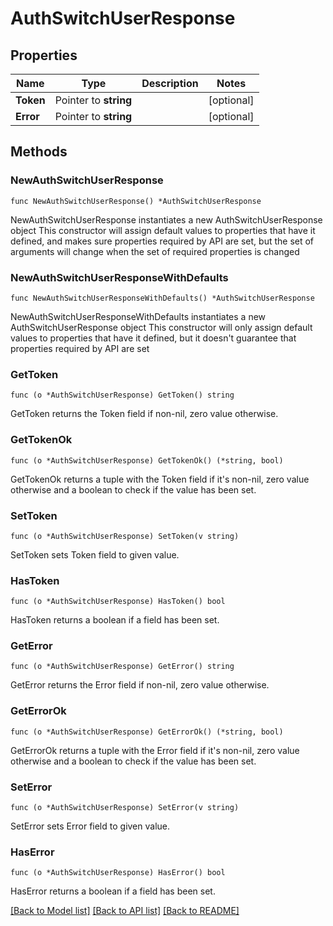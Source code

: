 # AuthSwitchUserResponse

## Properties

Name | Type | Description | Notes
------------ | ------------- | ------------- | -------------
**Token** | Pointer to **string** |  | [optional] 
**Error** | Pointer to **string** |  | [optional] 

## Methods

### NewAuthSwitchUserResponse

`func NewAuthSwitchUserResponse() *AuthSwitchUserResponse`

NewAuthSwitchUserResponse instantiates a new AuthSwitchUserResponse object
This constructor will assign default values to properties that have it defined,
and makes sure properties required by API are set, but the set of arguments
will change when the set of required properties is changed

### NewAuthSwitchUserResponseWithDefaults

`func NewAuthSwitchUserResponseWithDefaults() *AuthSwitchUserResponse`

NewAuthSwitchUserResponseWithDefaults instantiates a new AuthSwitchUserResponse object
This constructor will only assign default values to properties that have it defined,
but it doesn't guarantee that properties required by API are set

### GetToken

`func (o *AuthSwitchUserResponse) GetToken() string`

GetToken returns the Token field if non-nil, zero value otherwise.

### GetTokenOk

`func (o *AuthSwitchUserResponse) GetTokenOk() (*string, bool)`

GetTokenOk returns a tuple with the Token field if it's non-nil, zero value otherwise
and a boolean to check if the value has been set.

### SetToken

`func (o *AuthSwitchUserResponse) SetToken(v string)`

SetToken sets Token field to given value.

### HasToken

`func (o *AuthSwitchUserResponse) HasToken() bool`

HasToken returns a boolean if a field has been set.

### GetError

`func (o *AuthSwitchUserResponse) GetError() string`

GetError returns the Error field if non-nil, zero value otherwise.

### GetErrorOk

`func (o *AuthSwitchUserResponse) GetErrorOk() (*string, bool)`

GetErrorOk returns a tuple with the Error field if it's non-nil, zero value otherwise
and a boolean to check if the value has been set.

### SetError

`func (o *AuthSwitchUserResponse) SetError(v string)`

SetError sets Error field to given value.

### HasError

`func (o *AuthSwitchUserResponse) HasError() bool`

HasError returns a boolean if a field has been set.


[[Back to Model list]](../README.md#documentation-for-models) [[Back to API list]](../README.md#documentation-for-api-endpoints) [[Back to README]](../README.md)



